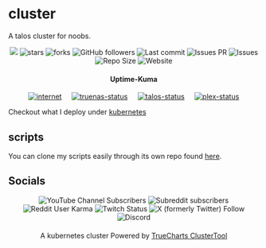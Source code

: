 # cluster

A talos cluster for noobs.

<div align="center">
  <img src="https://visitor-badge.laobi.icu/badge?page_id=xstar97.cluster" />
  <img alt="stars" src="https://img.shields.io/github/stars/xstar97/cluster">
  <img alt="forks" src="https://img.shields.io/github/forks/xstar97/cluster">
  <img alt="GitHub followers" src="https://img.shields.io/github/followers/xstar97">
  <img alt="Last commit" src="https://img.shields.io/github/last-commit/xstar97/cluster">
  <img alt="Issues PR" src="https://img.shields.io/github/issues-pr/xstar97/cluster">
  <img alt="Issues" src="https://img.shields.io/github/issues/xstar97/cluster">
  <img alt="Repo Size" src="https://img.shields.io/github/repo-size/xstar97/cluster">
  <img alt="Website" src="https://img.shields.io/website?url=https%3A%2F%2Fdocs.xstar97thenoob.com">
</div>


<div align='center'>
  <h4>Uptime-Kuma</h4>
  <div style='display: flex; gap: 20px; justify-content: center;'>
    <div>
      <a href='https://github.com/xstar97/cluster'>
        <img src='https://status.xstar97.com/api/badge/60/status?style=for-the-badge&label=Internet' alt='internet'>
      </a>
    </div>
    <div>
      <a href='https://github.com/xstar97/cluster'>
        <img src='https://status.xstar97.com/api/badge/57/status?style=for-the-badge&label=TrueNAS%20Server%20Status' alt='truenas-status'>
      </a>
    </div>
    <div>
      <a href='https://github.com/xstar97/cluster'>
        <img src='https://status.xstar97.com/api/badge/59/status?style=for-the-badge&label=Talos%20Server%20Status' alt='talos-status'>
      </a>
    </div>
    <div>
      <a href='https://github.com/xstar97/cluster'>
        <img src='https://status.xstar97.com/api/badge/56/status?style=for-the-badge&label=Plex%20Server%20Status' alt='plex-status'>
      </a>
    </div>
  </div>
</div>

Checkout what I deploy under [kubernetes](https://github.com/xstar97/cluster/tree/main/clusters/main/kubernetes)

## scripts

You can clone my scripts easily through its own repo found [here](https://github.com/xstar97/cluster-scripts).

## Socials

<div align="center">
<img alt="YouTube Channel Subscribers" src="https://img.shields.io/youtube/channel/subscribers/UCEb5JthC0sSKpMKOjrViL1Q">
<img alt="Subreddit subscribers" src="https://img.shields.io/reddit/subreddit-subscribers/Xstar97TheNoob">
<img alt="Reddit User Karma" src="https://img.shields.io/reddit/user-karma/combined/xstar97thenoob">
<img alt="Twitch Status" src="https://img.shields.io/twitch/status/xstar97">
<img alt="X (formerly Twitter) Follow" src="https://img.shields.io/twitter/follow/xstar97thenoob">
<img alt="Discord" src="https://img.shields.io/discord/817955964481175574">
</div>

<div align='center' style="text-align: center; margin-top: 20px;">
  A kubernetes cluster Powered by <a href='https://github.com/truecharts/public'>TrueCharts ClusterTool</a>
</div>
